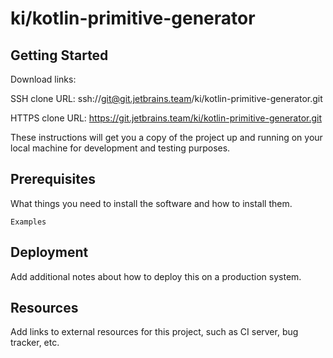 # ki/kotlin-primitive-generator



## Getting Started

Download links:

SSH clone URL: ssh://git@git.jetbrains.team/ki/kotlin-primitive-generator.git

HTTPS clone URL: https://git.jetbrains.team/ki/kotlin-primitive-generator.git



These instructions will get you a copy of the project up and running on your local machine for development and testing purposes.

## Prerequisites

What things you need to install the software and how to install them.

```
Examples
```

## Deployment

Add additional notes about how to deploy this on a production system.

## Resources

Add links to external resources for this project, such as CI server, bug tracker, etc.
